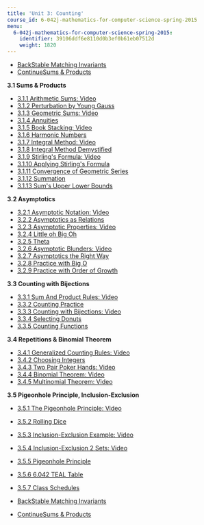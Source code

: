 ```yaml
---
title: 'Unit 3: Counting'
course_id: 6-042j-mathematics-for-computer-science-spring-2015
menu:
  6-042j-mathematics-for-computer-science-spring-2015:
    identifier: 39106ddf6e8110d0b3ef0b61eb07512d
    weight: 1820
---
```

*   [BackStable Matching Invariants](/courses/electrical-engineering-and-computer-science/6-042j-mathematics-for-computer-science-spring-2015/structures/stable-matching/stable-matching-invariants)
*   [ContinueSums & Products](/courses/electrical-engineering-and-computer-science/6-042j-mathematics-for-computer-science-spring-2015/counting/tp8-2)

**3.1 Sums & Products**

*   [3.1.1 Arithmetic Sums: Video](/courses/electrical-engineering-and-computer-science/6-042j-mathematics-for-computer-science-spring-2015/counting/tp8-2)
*   [3.1.2 Perturbation by Young Gauss](/courses/electrical-engineering-and-computer-science/6-042j-mathematics-for-computer-science-spring-2015/counting/tp8-2/vertical-56598c481e1a)
*   [3.1.3 Geometric Sums: Video](/courses/electrical-engineering-and-computer-science/6-042j-mathematics-for-computer-science-spring-2015/counting/tp8-2/vertical-46a80f3884d6)
*   [3.1.4 Annuities](/courses/electrical-engineering-and-computer-science/6-042j-mathematics-for-computer-science-spring-2015/counting/tp8-2/vertical-7019fdda010c)
*   [3.1.5 Book Stacking: Video](/courses/electrical-engineering-and-computer-science/6-042j-mathematics-for-computer-science-spring-2015/counting/tp8-2/vertical-d3f74a0ca5a8)
*   [3.1.6 Harmonic Numbers](/courses/electrical-engineering-and-computer-science/6-042j-mathematics-for-computer-science-spring-2015/counting/tp8-2/vertical-c496866a2419)
*   [3.1.7 Integral Method: Video](/courses/electrical-engineering-and-computer-science/6-042j-mathematics-for-computer-science-spring-2015/counting/tp8-2/vertical-65e8069d3ac4)
*   [3.1.8 Integral Method Demystified](/courses/electrical-engineering-and-computer-science/6-042j-mathematics-for-computer-science-spring-2015/counting/tp8-2/vertical-efaab47d6b5a)
*   [3.1.9 Stirling's Formula: Video](/courses/electrical-engineering-and-computer-science/6-042j-mathematics-for-computer-science-spring-2015/counting/tp8-2/vertical-356e14210c43)
*   [3.1.10 Applying Stirling's Formula](/courses/electrical-engineering-and-computer-science/6-042j-mathematics-for-computer-science-spring-2015/counting/tp8-2/vertical-109177f07958)
*   [3.1.11 Convergence of Geometric Series](/courses/electrical-engineering-and-computer-science/6-042j-mathematics-for-computer-science-spring-2015/counting/tp8-2/convergence-of-geometric-series)
*   [3.1.12 Summation](/courses/electrical-engineering-and-computer-science/6-042j-mathematics-for-computer-science-spring-2015/counting/tp8-2/vertical-a64ff304ccd5)
*   [3.1.13 Sum's Upper Lower Bounds](/courses/electrical-engineering-and-computer-science/6-042j-mathematics-for-computer-science-spring-2015/counting/tp8-2/vertical-9f131aae203e)

**3.2 Asymptotics**

*   [3.2.1 Asymptotic Notation: Video](/courses/electrical-engineering-and-computer-science/6-042j-mathematics-for-computer-science-spring-2015/counting/tp8-3)
*   [3.2.2 Asymptotics as Relations](/courses/electrical-engineering-and-computer-science/6-042j-mathematics-for-computer-science-spring-2015/counting/tp8-3/vertical-3800c4b1c397)
*   [3.2.3 Asymptotic Properties: Video](/courses/electrical-engineering-and-computer-science/6-042j-mathematics-for-computer-science-spring-2015/counting/tp8-3/vertical-e35ce9684389)
*   [3.2.4 Little oh Big Oh](/courses/electrical-engineering-and-computer-science/6-042j-mathematics-for-computer-science-spring-2015/counting/tp8-3/vertical-5c04897d10e6)
*   [3.2.5 Theta](/courses/electrical-engineering-and-computer-science/6-042j-mathematics-for-computer-science-spring-2015/counting/tp8-3/theta)
*   [3.2.6 Asymptotic Blunders: Video](/courses/electrical-engineering-and-computer-science/6-042j-mathematics-for-computer-science-spring-2015/counting/tp8-3/vertical-f4d8cd185706)
*   [3.2.7 Asymptotics the Right Way](/courses/electrical-engineering-and-computer-science/6-042j-mathematics-for-computer-science-spring-2015/counting/tp8-3/vertical-9df50ab7aa43)
*   [3.2.8 Practice with Big O](/courses/electrical-engineering-and-computer-science/6-042j-mathematics-for-computer-science-spring-2015/counting/tp8-3/vertical-4c14279fa60f)
*   [3.2.9 Practice with Order of Growth](/courses/electrical-engineering-and-computer-science/6-042j-mathematics-for-computer-science-spring-2015/counting/tp8-3/vertical-171ad650135b)

**3.3 Counting with Bijections**

*   [3.3.1 Sum And Product Rules: Video](/courses/electrical-engineering-and-computer-science/6-042j-mathematics-for-computer-science-spring-2015/counting/tp9-1)
*   [3.3.2 Counting Practice](/courses/electrical-engineering-and-computer-science/6-042j-mathematics-for-computer-science-spring-2015/counting/tp9-1/vertical-049622956720)
*   [3.3.3 Counting with Bijections: Video](/courses/electrical-engineering-and-computer-science/6-042j-mathematics-for-computer-science-spring-2015/counting/tp9-1/vertical-96a6db418419)
*   [3.3.4 Selecting Donuts](/courses/electrical-engineering-and-computer-science/6-042j-mathematics-for-computer-science-spring-2015/counting/tp9-1/vertical-74c5f1c609a4)
*   [3.3.5 Counting Functions](/courses/electrical-engineering-and-computer-science/6-042j-mathematics-for-computer-science-spring-2015/counting/tp9-1/vertical-8ad5a4d769b7)

**3.4 Repetitions & Binomial Theorem**

*   [3.4.1 Generalized Counting Rules: Video](/courses/electrical-engineering-and-computer-science/6-042j-mathematics-for-computer-science-spring-2015/counting/tp9-2)
*   [3.4.2 Choosing Integers](/courses/electrical-engineering-and-computer-science/6-042j-mathematics-for-computer-science-spring-2015/counting/tp9-2/vertical-c197c8335ccf)
*   [3.4.3 Two Pair Poker Hands: Video](/courses/electrical-engineering-and-computer-science/6-042j-mathematics-for-computer-science-spring-2015/counting/tp9-2/vertical-cb7317c8f4ec)
*   [3.4.4 Binomial Theorem: Video](/courses/electrical-engineering-and-computer-science/6-042j-mathematics-for-computer-science-spring-2015/counting/tp9-2/vertical-a7fe1b9ddc0c)
*   [3.4.5 Multinomial Theorem: Video](/courses/electrical-engineering-and-computer-science/6-042j-mathematics-for-computer-science-spring-2015/counting/tp9-2/vertical-436d8f042056)

**3.5 Pigeonhole Principle, Inclusion-Exclusion**

*   [3.5.1 The Pigeonhole Principle: Video](/courses/electrical-engineering-and-computer-science/6-042j-mathematics-for-computer-science-spring-2015/counting/tp10-1)
*   [3.5.2 Rolling Dice](/courses/electrical-engineering-and-computer-science/6-042j-mathematics-for-computer-science-spring-2015/counting/tp10-1/vertical-4e860a9da2fe)
*   [3.5.3 Inclusion-Exclusion Example: Video](/courses/electrical-engineering-and-computer-science/6-042j-mathematics-for-computer-science-spring-2015/counting/tp10-1/vertical-6d18e84b97d0)
*   [3.5.4 Inclusion-Exclusion 2 Sets: Video](/courses/electrical-engineering-and-computer-science/6-042j-mathematics-for-computer-science-spring-2015/counting/tp10-1/vertical-d7d25ffeb295)
*   [3.5.5 Pigeonhole Principle](/courses/electrical-engineering-and-computer-science/6-042j-mathematics-for-computer-science-spring-2015/counting/tp10-1/vertical-138fcb49e968)
*   [3.5.6 6.042 TEAL Table](/courses/electrical-engineering-and-computer-science/6-042j-mathematics-for-computer-science-spring-2015/counting/tp10-1/vertical-0bb6e57f86c4)
*   [3.5.7 Class Schedules](/courses/electrical-engineering-and-computer-science/6-042j-mathematics-for-computer-science-spring-2015/counting/tp10-1/class-schedules)

*   [BackStable Matching Invariants](/courses/electrical-engineering-and-computer-science/6-042j-mathematics-for-computer-science-spring-2015/structures/stable-matching/stable-matching-invariants)
*   [ContinueSums & Products](/courses/electrical-engineering-and-computer-science/6-042j-mathematics-for-computer-science-spring-2015/counting/tp8-2)